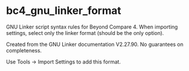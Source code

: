 # bc4_gnu_linker_format
GNU Linker script syntax rules for Beyond Compare 4. When importing settings, select only the linker format (should be the only option).

Created from the GNU Linker documentation V2.27.90. No guarantees on completeness.

Use Tools -> Import Settings to add this format.
